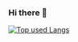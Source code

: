 ### Hi there 👋
[![Top used Langs](https://github-readme-stats.vercel.app/api/top-langs/?username=mmzspr&layout=compact)](https://github.com/mmzspr/)

<!--
**mmzspr/mmzspr** is a ✨ _special_ ✨ repository because its `README.md` (this file) appears on your GitHub profile.

Here are some ideas to get you started:

- 🔭 I’m currently working on ...
- 🌱 I’m currently learning ...
- 👯 I’m looking to collaborate on ...
- 🤔 I’m looking for help with ...
- 💬 Ask me about ...
- 📫 How to reach me: ...
- 😄 Pronouns: ...
- ⚡ Fun fact: ...
-->
